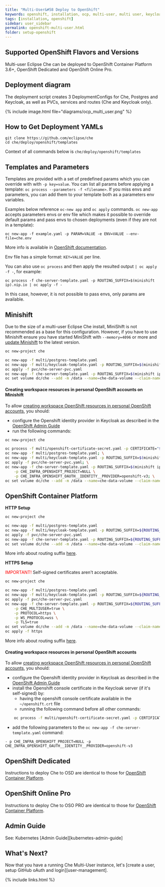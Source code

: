 ```yaml
---
title: "Multi-User&#58 Deploy to OpenShift"
keywords: openshift, installation, ocp, multi-user, multi user, keycloak, postgres, deployment
tags: [installation, openshift]
sidebar: user_sidebar
permalink: openshift-multi-user.html
folder: setup-openshift
---
```


## Supported OpenShift Flavors and Versions

Multi-user Eclipse Che can be deployed to OpenShift Container Platform 3.6+, OpenShift Dedicated and OpenShift Online Pro.

## Deployment diagram

The deployment script creates 3 DeploymentConfigs for Che, Postgres and Keycloak, as well as PVCs, services and routes (Che and Keycloak only).

{% include image.html file="diagrams/ocp_multi_user.png" %}


## How to Get Deployment YAMLs

```shell
git clone https://github.com/eclipse/che
cd che/deploy/openshift/templates
```

Context of all commands below is `che/deploy/openshift/templates`


## Templates and Parameters

Templates are provided with a set of predefined params which you can override with with `-p key=value`.
You can list all params before applying a template: `oc process --parameters -f <filename>`.
If you miss envs and parameters, you can add them to your template both as a parameters env variables.

Examples below reference `oc-new app` and `oc apply` commands.
`oc new-app` accepts parameters envs or env file which makes it possible to override default params and pass envs to chosen deployments (even if they are not in a template):

```
oc new-app -f example.yaml -p PARAM=VALUE -e ENV=VALUE --env-file=che.env
```
More info is available in [OpenShift documentation](https://docs.openshift.com/container-platform/3.7/dev_guide/application_lifecycle/new_app.html#specifying-a-template).

Env file has a simple format: `KEY=VALUE` per line.

You can also use `oc process` and then apply the resulted output `| oc apply -f -`, for example:

```
oc process -f che-server-template.yaml -p ROUTING_SUFFIX=$(minishift ip).nip.io | oc apply -f -
```
In this case, however, it is not possible to pass envs, only params are available.

## Minishift

Due to the size of a multi-user Eclipse Che install, MiniShift is not recommended as a base for this configuration. However, if you have to use Minishift ensure you have started MiniShift with `--memory=4096` or more and [update Minishift](https://docs.openshift.org/latest/minishift/getting-started/updating.html) to the latest version.


```bash
oc new-project che

oc new-app -f multi/postgres-template.yaml
oc new-app -f multi/keycloak-template.yaml -p ROUTING_SUFFIX=$(minishift ip).nip.io
oc apply -f pvc/che-server-pvc.yaml
oc new-app -f che-server-template.yaml -p ROUTING_SUFFIX=$(minishift ip).nip.io -p CHE_MULTIUSER=true
oc set volume dc/che --add -m /data --name=che-data-volume --claim-name=che-data-volume
```

#### Creating workspace resources in personal OpenShift accounts on Minishift

To allow [creating workspace OpenShift resources in personal OpenShift accounts](openshift-admin-guide#create-workspace-objects-in-personal-namespaces), you should:
- configure the Openshift identity provider in Keycloak as described in the [OpenShift Admin Guide](openshift-admin-guide#openShift-identity-provider-registration)  
- run the following commands:

```bash
oc new-project che

oc process -f multi/openshift-certificate-secret.yaml -p CERTIFICATE="$(minishift ssh docker exec origin /bin/cat ./openshift.local.config/master/ca.crt)" | oc apply -f -; \
oc new-app -f multi/postgres-template.yaml; \
oc new-app -f multi/keycloak-template.yaml -p ROUTING_SUFFIX=$(minishift ip).nip.io; \
oc apply -f pvc/che-server-pvc.yaml; \
oc new-app -f che-server-template.yaml -p ROUTING_SUFFIX=$(minishift ip).nip.io -p CHE_MULTIUSER=true \
    -p CHE_INFRA_OPENSHIFT_PROJECT=NULL \
    -p CHE_INFRA_OPENSHIFT_OAUTH__IDENTITY__PROVIDER=openshift-v3; \
oc set volume dc/che --add -m /data --name=che-data-volume --claim-name=che-data-volume
```

## OpenShift Container Platform

**HTTP Setup**

```bash
oc new-project che

oc new-app -f multi/postgres-template.yaml
oc new-app -f multi/keycloak-template.yaml -p ROUTING_SUFFIX=${ROUTING_SUFFIX}
oc apply -f pvc/che-server-pvc.yaml
oc new-app -f che-server-template.yaml -p ROUTING_SUFFIX=${ROUTING_SUFFIX} -p CHE_MULTIUSER=true
oc set volume dc/che --add -m /data --name=che-data-volume --claim-name=che-data-volume
```

More info about routing suffix [here](openshift-single-user.html#what-is-my-routing-suffix).

**HTTPS Setup**

<span style="color:red;">IMPORTANT!</span> Self-signed certificates aren't acceptable.

```bash
oc new-project che

oc new-app -f multi/postgres-template.yaml
oc new-app -f multi/keycloak-template.yaml -p ROUTING_SUFFIX=${ROUTING_SUFFIX} -p PROTOCOL=https
oc apply -f pvc/che-server-pvc.yaml
oc new-app -f che-server-template.yaml -p ROUTING_SUFFIX=${ROUTING_SUFFIX} \
	-p CHE_MULTIUSER=true \
 	-p PROTOCOL=https \
	-p WS_PROTOCOL=wss \
	-p TLS=true
oc set volume dc/che --add -m /data --name=che-data-volume --claim-name=che-data-volume
oc apply -f https
```

More info about routing suffix [here](openshift-single-user.html#what-is-my-routing-suffix).

#### Creating workspace resources in personal OpenShift accounts

To allow [creating workspace OpenShift resources in personal OpenShift accounts](openshift-admin-guide#create-workspace-objects-in-personal-namespaces), you should:
- configure the Openshift identity provider in Keycloak as described in the [OpenShift Admin Guide](openshift-admin-guide#openShift-identity-provider-registration)  
- install the Openshift console certificate in the Keycloak server (if it's self-signed) by:
    - having the openshift console certificate available in the `~/openshift.crt` file
    - running the following command before all other commands:

```bash
    oc process -f multi/openshift-certificate-secret.yaml -p CERTIFICATE="$(cat ~/openshift.crt)" | oc apply -f -
```

- add the following parameters to the `oc new-app -f che-server-template.yaml` command:

```
- p CHE_INFRA_OPENSHIFT_PROJECT=NULL -p CHE_INFRA_OPENSHIFT_OAUTH__IDENTITY__PROVIDER=openshift-v3
```


## OpenShift Dedicated

Instructions to deploy Che to OSD are identical to those for [OpenShift Container Platform](openshift-container-platform).

## OpenShift Online Pro

Instructions to deploy Che to OSO PRO are identical to those for [OpenShift Container Platform](openshift-container-platform).

## Admin Guide

See: Kubernetes [Admin Guide][kubernetes-admin-guide]

## What's Next?

Now that you have a running Che Multi-User instance, let's [create a user, setup GitHub oAuth and login][user-management].

{% include links.html %}
